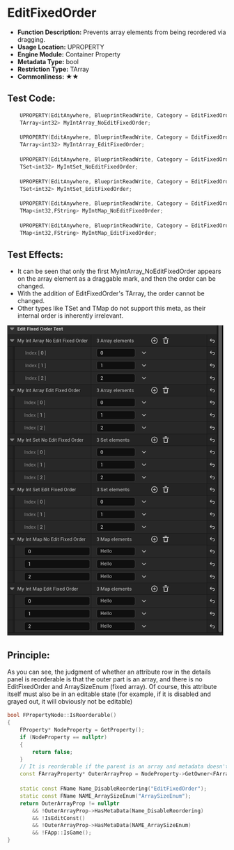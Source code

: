 # EditFixedOrder

- **Function Description:** Prevents array elements from being reordered via dragging.
- **Usage Location:** UPROPERTY
- **Engine Module:** Container Property
- **Metadata Type:** bool
- **Restriction Type:** TArray
- **Commonliness:** ★★

## Test Code:

```cpp
	UPROPERTY(EditAnywhere, BlueprintReadWrite, Category = EditFixedOrderTest)
	TArray<int32> MyIntArray_NoEditFixedOrder;

	UPROPERTY(EditAnywhere, BlueprintReadWrite, Category = EditFixedOrderTest, meta = (EditFixedOrder))
	TArray<int32> MyIntArray_EditFixedOrder;

	UPROPERTY(EditAnywhere, BlueprintReadWrite, Category = EditFixedOrderTest)
	TSet<int32> MyIntSet_NoEditFixedOrder;

	UPROPERTY(EditAnywhere, BlueprintReadWrite, Category = EditFixedOrderTest, meta = (EditFixedOrder))
	TSet<int32> MyIntSet_EditFixedOrder;

	UPROPERTY(EditAnywhere, BlueprintReadWrite, Category = EditFixedOrderTest)
	TMap<int32,FString> MyIntMap_NoEditFixedOrder;

	UPROPERTY(EditAnywhere, BlueprintReadWrite, Category = EditFixedOrderTest, meta = (EditFixedOrder))
	TMap<int32,FString> MyIntMap_EditFixedOrder;
```

## Test Effects:

- It can be seen that only the first MyIntArray_NoEditFixedOrder appears on the array element as a draggable mark, and then the order can be changed.
- With the addition of EditFixedOrder's TArray, the order cannot be changed.
- Other types like TSet and TMap do not support this meta, as their internal order is inherently irrelevant.

![EditFixedOrder](EditFixedOrder.gif)

## Principle:

As you can see, the judgment of whether an attribute row in the details panel is reorderable is that the outer part is an array, and there is no EditFixedOrder and ArraySizeEnum (fixed array). Of course, this attribute itself must also be in an editable state (for example, if it is disabled and grayed out, it will obviously not be editable)

```cpp
bool FPropertyNode::IsReorderable()
{
	FProperty* NodeProperty = GetProperty();
	if (NodeProperty == nullptr)
	{
		return false;
	}
	// It is reorderable if the parent is an array and metadata doesn't prohibit it
	const FArrayProperty* OuterArrayProp = NodeProperty->GetOwner<FArrayProperty>();

	static const FName Name_DisableReordering("EditFixedOrder");
	static const FName NAME_ArraySizeEnum("ArraySizeEnum");
	return OuterArrayProp != nullptr
		&& !OuterArrayProp->HasMetaData(Name_DisableReordering)
		&& !IsEditConst()
		&& !OuterArrayProp->HasMetaData(NAME_ArraySizeEnum)
		&& !FApp::IsGame();
}
```